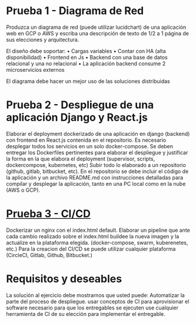 # Prueba 1 - Diagrama de Red

Produzca un diagrama de red (puede utilizar lucidchart) de una aplicación web en GCP o AWS y escriba una descripción de
texto de 1/2 a 1 página de sus elecciones y arquitectura.

El diseño debe soportar:
• Cargas variables
• Contar con HA (alta disponibilidad)
• Frontend en Js
• Backend con una base de datos relacional y una no relacional
• La aplicación backend consume 2 microservicios externos

El diagrama debe hacer un mejor uso de las soluciones distribuidas

# Prueba 2 - Despliegue de una aplicación Django y React.js

Elaborar el deployment dockerizado de una aplicación en django (backend) con frontend
en React.js contenida en el repositorio. Es necesario desplegar todos los servicios en un solo docker-compose.
Se deben entregar los Dockerfiles pertinentes para elaborar el despliegue y justificar la forma en la que elabora el deployment (supervisor, scripts, dockercompose, kubernetes, etc)
Subir todo lo elaborado a un repositorio (github, gitlab, bitbucket, etc). En el repositorio se debe incluir el código de la aplicación y un archivo README.md
con instrucciones detalladas para compilar y desplegar la aplicación, tanto en una PC local como en la nube (AWS o GCP).


# [Prueba 3 - CI/CD](./Prueba%203/index.html)

Dockerizar un nginx con el index.html default. Elaborar un pipeline que ante cada cambio realizado sobre el index.html buildee
la nueva imagen y la actualize en la plataforma elegida. (docker-compose, swarm, kuberenetes, etc.) Para la creacion del CI/CD se puede utilizar cualquier
plataforma (CircleCI, Gitlab, Github, Bitbucket.)

# Requisitos y deseables

La solución al ejercicio debe mostrarnos que usted puede:
Automatizar la parte del proceso de despliegue. usar conceptos de CI para aprovisionar el software necesario para que los entregables se ejecuten use cualquier
herramienta de CI de su elección para implementar el entregable.
